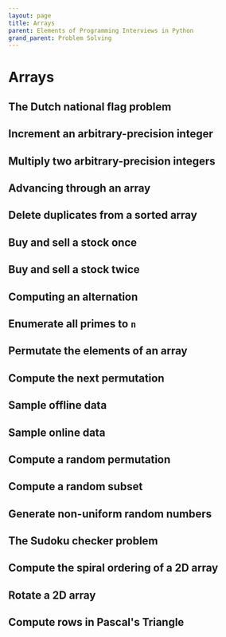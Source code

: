 ```yaml
---
layout: page
title: Arrays
parent: Elements of Programming Interviews in Python
grand_parent: Problem Solving
---
```


# Arrays

## The Dutch national flag problem
## Increment an arbitrary-precision integer
## Multiply two arbitrary-precision integers
## Advancing through an array
## Delete duplicates from a sorted array
## Buy and sell a stock once
## Buy and sell a stock twice
## Computing an alternation
## Enumerate all primes to `n`
## Permutate the elements of an array
## Compute the next permutation
## Sample offline data
## Sample online data
## Compute a random permutation
## Compute a random subset
## Generate non-uniform random numbers
## The Sudoku checker problem
## Compute the spiral ordering of a 2D array
## Rotate a 2D array
## Compute rows in Pascal's Triangle
